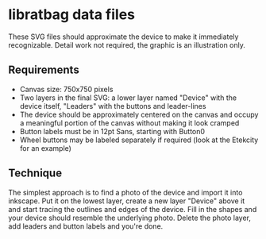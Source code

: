 libratbag data files
====================

These SVG files should approximate the device to make it immediately
recognizable. Detail work not required, the graphic is an illustration only.

Requirements
------------

- Canvas size: 750x750 pixels
- Two layers in the final SVG: a lower layer named "Device" with the device
  itself, "Leaders" with the buttons and leader-lines
- The device should be approximately centered on the canvas and occupy a
  meaningful portion of the canvas without making it look cramped
- Button labels must be in 12pt Sans, starting with Button0
- Wheel buttons may be labeled separately if required (look at the Etekcity
  for an example)

Technique
---------

The simplest approach is to find a photo of the device and import it into
inkscape. Put it on the lowest layer, create a new layer "Device" above it
and start tracing the outlines and edges of the device. Fill in the shapes
and your device should resemble the underlying photo. Delete the photo
layer, add leaders and button labels and you're done.
